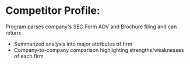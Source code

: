 # Competitor Profile:

Program parses company's SEC Form ADV and Brochure filing and can return:
- Summarized analysis into major attributes of firm
- Company-to-company comparison highlighting strengths/weaknesses of each firm

